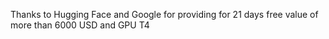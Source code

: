 Thanks to Hugging Face and Google for providing for 21 days free value of more than 6000 USD and GPU T4
